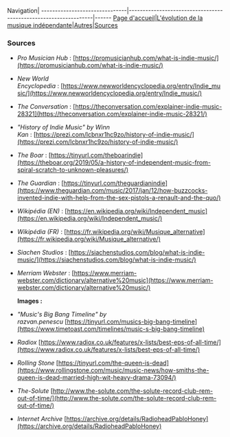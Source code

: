 Navigation|
-------------------------------|-----------------------------------------------------------------|------
[Page d'accueil](/indie-music/)|[L'évolution de la musique indépendante](./evolution)|[Autres](./autres)|[Sources](./sources)

### Sources

* *Pro Musician Hub* : [https://promusicianhub.com/what-is-indie-music/](https://promusicianhub.com/what-is-indie-music/)
* *New World Encyclopedia* : [https://www.newworldencyclopedia.org/entry/Indie_music/](https://www.newworldencyclopedia.org/entry/Indie_music/)
* *The Conversation* : [https://theconversation.com/explainer-indie-music-28321](https://theconversation.com/explainer-indie-music-28321/)
* *"History of Indie Music" by Winn Kan* : [https://prezi.com/lcbnxr1hc9zo/history-of-indie-music/](https://prezi.com/lcbnxr1hc9zo/history-of-indie-music/)
* *The Boar* : [https://tinyurl.com/theboarindie](https://theboar.org/2019/05/a-history-of-independent-music-from-spiral-scratch-to-unknown-pleasures/)
* *The Guardian* : [https://tinyurl.com/theguardianindie](https://www.theguardian.com/music/2017/jan/12/how-buzzcocks-invented-indie-with-help-from-the-sex-pistols-a-renault-and-the-quo/)
* *Wikipédia (EN)* : [https://en.wikipedia.org/wiki/Independent_music](https://en.wikipedia.org/wiki/Independent_music/)
* *Wikipédia (FR)* : [https://fr.wikipedia.org/wiki/Musique_alternative](https://fr.wikipedia.org/wiki/Musique_alternative/)
* *Siachen Studios* : [https://siachenstudios.com/blog/what-is-indie-music/](https://siachenstudios.com/blog/what-is-indie-music/)
* *Merriam Webster* : [https://www.merriam-webster.com/dictionary/alternative%20music](https://www.merriam-webster.com/dictionary/alternative%20music/)



    **Images :**

* *"Music's Big Bang Timeline" by razvan.penescu* [https://tinyurl.com/musics-big-bang-timeline](https://www.timetoast.com/timelines/music-s-big-bang-timeline)
* *Radiox* [https://www.radiox.co.uk/features/x-lists/best-eps-of-all-time/](https://www.radiox.co.uk/features/x-lists/best-eps-of-all-time/)
* *Rolling Stone* [https://tinyurl.com/the-queen-is-dead](https://www.rollingstone.com/music/music-news/how-smiths-the-queen-is-dead-married-high-wit-heavy-drama-73094/)
* *The-Solute* [http://www.the-solute.com/the-solute-record-club-rem-out-of-time/](http://www.the-solute.com/the-solute-record-club-rem-out-of-time/)
* *Internet Archive* [https://archive.org/details/RadioheadPabloHoney](https://archive.org/details/RadioheadPabloHoney)
